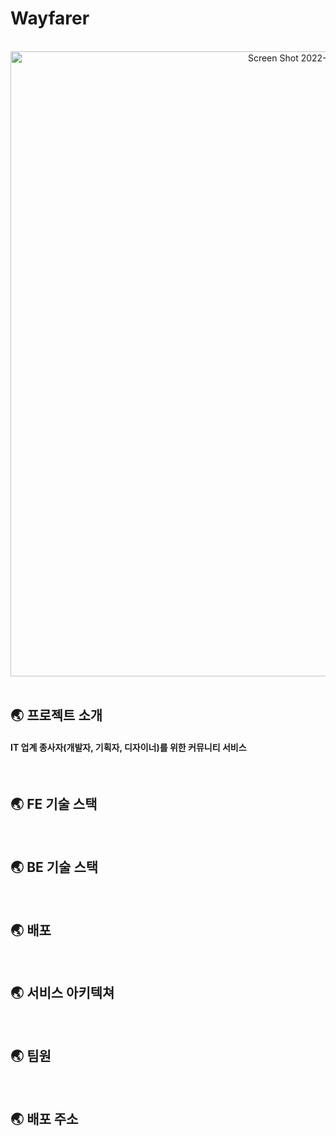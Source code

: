 # Wayfarer

<br>
<div align="center" style="display:flex;">
  <img width="1000" alt="Screen Shot 2022-09-18 at 2 14 10 AM" src="https://user-images.githubusercontent.com/55401378/190868726-9b9b0529-f8e7-4c15-b6f0-23987f5f0230.png">
</div>

<br>

## 🌏 프로젝트 소개

#### IT 업계 종사자(개발자, 기획자, 디자이너)를 위한 커뮤니티 서비스

<br>

## 🌏 FE 기술 스택

<br>

## 🌏 BE 기술 스택

<br>

## 🌏 배포

<br>

## 🌏 서비스 아키텍쳐

<br>

## 🌏 팀원

<br>

## 🌏 배포 주소
